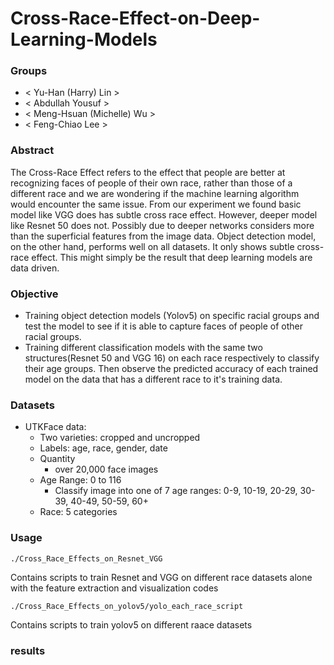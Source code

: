 # Cross-Race-Effect-on-Deep-Learning-Models

### Groups
* < Yu-Han (Harry) Lin >
* < Abdullah Yousuf >
* < Meng-Hsuan (Michelle) Wu >
* < Feng-Chiao Lee >

### Abstract 

The Cross-Race Effect refers to the effect that people are better at recognizing faces of people of their own race, rather than those of a different race and we are wondering if the machine learning algorithm would encounter the same issue. From our experiment we found basic model like VGG does has subtle cross race effect. However, deeper model like Resnet 50 does not. Possibly due to deeper networks considers more than the superficial features from the image data. Object detection model, on the other hand, performs well on all datasets. It only shows subtle cross-race effect. This might simply be the result that deep learning models are data driven.

### Objective 
* Training object detection models (Yolov5) on specific racial groups and test the model to see if it is able to capture faces of people of other racial groups.
* Training different classification models with the same two structures(Resnet 50 and VGG 16) on each race respectively to classify their age groups. Then observe the predicted accuracy of each trained model on the data that has a different race to it's training data.

### Datasets

* UTKFace data:
    * Two varieties: cropped and uncropped
    * Labels: age, race, gender, date
    * Quantity
        * over 20,000 face images
    * Age Range: 0 to 116
        * Classify image into one of 7 age ranges: 
        0-9, 10-19, 20-29, 30-39, 40-49, 50-59, 60+
    * Race: 5 categories


### Usage
```
./Cross_Race_Effects_on_Resnet_VGG 
```
Contains scripts to train Resnet and VGG on different race datasets
alone with the feature extraction and visualization codes
```
./Cross_Race_Effects_on_yolov5/yolo_each_race_script
```
Contains scripts to train yolov5 on different raace datasets 

### results
